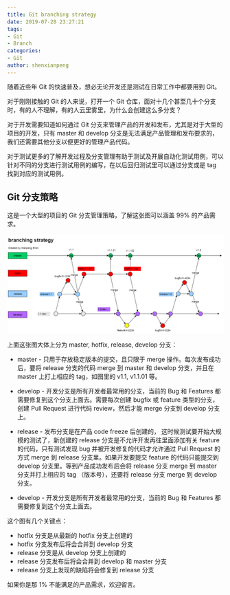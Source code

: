 ```yaml
---
title: Git branching strategy
date: 2019-07-28 23:27:21
tags: 
- Git
- Branch
categories: 
- Git
author: shenxianpeng
---
```


随着近些年 Git 的快速普及，想必无论开发还是测试在日常工作中都要用到 Git。

对于刚刚接触的 Git 的人来说，打开一个 Git 仓库，面对十几个甚至几十个分支时，有的人不理解，有的人云里雾里，为什么会创建这么多分支？

对于开发需要知道如何通过 Git 分支来管理产品的开发和发布，尤其是对于大型的项目的开发，只有 master 和 develop 分支是无法满足产品管理和发布要求的，我们还需要其他分支以便更好的管理产品代码。

对于测试更多的了解开发过程及分支管理有助于测试及开展自动化测试用例，可以针对不同的分支进行测试用例的编写，在以后回归测试里可以通过分支或是 tag 找到对应的测试用例。

## Git 分支策略

这是一个大型的项目的 Git 分支管理策略，了解这张图可以涵盖 99% 的产品需求。

![大型项目的 Git 分支策略图](git-branching-strategy/diagram.png)

上面这张图大体上分为 master, hotfix, release, develop 分支：

* master - 只用于存放稳定版本的提交，且只限于 merge 操作。每次发布成功后，要将 release 分支的代码 merge 到 master 和 develop 分支，并且在 master 上打上相应的 tag，如图里的 v1.1, v1.1.01 等。

* develop - 开发分支是所有开发者最常用的分支，当前的 Bug 和 Features 都需要修复到这个分支上面去。需要每次创建 bugfix 或 feature 类型的分支，创建 Pull Request 进行代码 review，然后才能 merge 分支到 develop 分支上。

* release - 发布分支是在产品 code freeze 后创建的， 这时候测试要开始大规模的测试了，新创建的 release 分支是不允许开发再往里面添加有关 feature 的代码，只有测试发现 bug 并被开发修复的代码才允许通过 Pull Request 的方式 merge 到 release 分支里。如果开发要提交 feature 的代码只能提交到 develop 分支里。等到产品成功发布后会将 release 分支 merge 到 master 分支并打上相应的 tag （版本号），还要将 release 分支 merge 到 develop 分支。

* develop - 开发分支是所有开发者最常用的分支，当前的 Bug 和 Features 都需要修复到这个分支上面去。

这个图有几个关键点：

* hotfix 分支是从最新的 hotfix 分支上创建的
* hotfix 分支发布后将会合并到 develop 分支
* release 分支是从 develop 分支上创建的
* release 分支发布后将会合并到 develop 和 master 分支
* release 分支上发现的缺陷将会修复到 release 分支

如果你是那 1% 不能满足的产品需求，欢迎留言。
